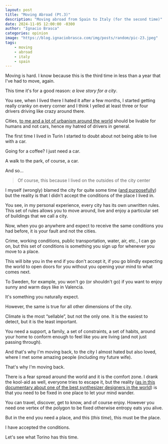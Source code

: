 ```yaml
---
layout: post
title: "Moving Abroad (Pt.3)"
description: "Moving abroad from Spain to Italy (for the second time)"
date: 2024-11-05 12:00:00 -0300
author: "Ignacio Brasca"
categories: opinion
image: "https://blog.ignaciobrasca.com/img/posts/random/pic-23.jpeg"
tags:
    - moving
    - abroad
    - italy
    - spain
---
```


Moving is hard. I know because this is the third time in less than a year that I've had to move, again.

This time it's for a good reason: _a love story for a city_.

You see, when I lived there I hated it after a few months, I started getting really cranky on every corner and I think I yelled at least three or four drivers driving like crazy around there.

Cities, [to me and a lot of urbanism around the world](https://christopher-alexander-ces-archive.org/) should be livable for humans and not cars, hence my hatred of drivers in general.

The first time I lived in Turin I started to doubt about not being able to live with a car.

Going for a coffee? I just need a car.

A walk to the park, of course, a car.

And so...

> Of course, this because I lived on the outsides of the city center

I myself (wrongly) blamed the city for quite some time ([and purposefully](https://www.tuttosport.com/news/motori/2024/11/04-134936372/sciopero_nazionale_dei_trasporti_per_l_8_novembre_stop_a_torino_milano_e_napoli)) but the reality is that I didn't accept the conditions of the place I lived in.

You see, in my personal experience, every city has its own unwritten rules. This set of rules allows you to move around, live and enjoy a particular set of buildings that we call a city.

Now, when you go anywhere and expect to receive the same conditions you had before, it is your fault and not the cities.

Crime, working conditions, public transportation, water, air, etc., I can go on, but this set of conditions is something you sign up for whenever you move to a place.

This will bite you in the end if you don't accept it, if you go blindly expecting the world to open doors for you without you opening your mind to what comes next.

To Sweden, for example, you won't go (or shouldn't go) if you want to enjoy sunny and warm days like in Valencia.

It's something you naturally expect.

However, the same is true for all other dimensions of the city.

Climate is the most “sellable”, but not the only one. It is the easiest to detect, but it is the least important.

You need a support, a family, a set of constraints, a set of habits, around your home to conform enough to feel like you are living (and not just passing through).

And that's why I'm moving back, to the city I almost hated but also loved, where I met some amazing people (including my future wife).

That's why I'm moving back.

There is a fear spread around the world and it is the comfort zone. I drank the kool-aid as well, everyone tries to escape it, but the reality ([as in this documentary about one of the best synthesizer designers in the world](http://rhythmoftime.xyz/)) is that you need to be fixed in one place to let your mind wander.

You can travel, discover, get to know, and of course enjoy. However you need one vertex of the polygon to be fixed otherwise entropy eats you alive.

But in the end you need a place, and this (_this time_), this must be the place.

I have accepted the conditions.

Let's see what Torino has this time.
